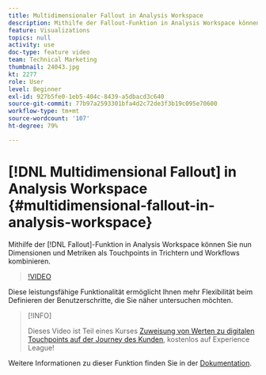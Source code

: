 ```yaml
---
title: Multidimensionaler Fallout in Analysis Workspace
description: Mithilfe der Fallout-Funktion in Analysis Workspace können Sie Dimensionen und Metriken als Touchpoints in Trichtern und Workflows kombinieren.
feature: Visualizations
topics: null
activity: use
doc-type: feature video
team: Technical Marketing
thumbnail: 24043.jpg
kt: 2277
role: User
level: Beginner
exl-id: 927b5fe0-1eb5-404c-8439-a5dbacd3c640
source-git-commit: 77b97a2593301bfa4d2c72de3f3b19c095e70600
workflow-type: tm+mt
source-wordcount: '107'
ht-degree: 79%

---
```


# [!DNL Multidimensional Fallout] in Analysis Workspace {#multidimensional-fallout-in-analysis-workspace}

Mithilfe der [!DNL Fallout]-Funktion in Analysis Workspace können Sie nun Dimensionen und Metriken als Touchpoints in Trichtern und Workflows kombinieren.

>[!VIDEO](https://video.tv.adobe.com/v/24043/?quality=12)

Diese leistungsfähige Funktionalität ermöglicht Ihnen mehr Flexibilität beim Definieren der Benutzerschritte, die Sie näher untersuchen möchten.

>[!INFO]
>
> Dieses Video ist Teil eines Kurses [Zuweisung von Werten zu digitalen Touchpoints auf der Journey des Kunden](https://experienceleague.adobe.com/?recommended=Analytics-U-1-2020.2&amp;lang=de), kostenlos auf Experience League!

Weitere Informationen zu dieser Funktion finden Sie in der [Dokumentation](https://experienceleague.adobe.com/docs/analytics/analyze/analysis-workspace/visualizations/fallout/configuring-interdimensional-fallout.html?lang=de).
